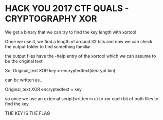# HACK YOU 2017 CTF QUALS - CRYPTOGRAPHY XOR

We get a binary that we can try to find the key length with xortool

Once we use it, we find a length of around 32 bits and now we can check the output folder to find something familiar

the output files have the -help entry of the xortool which we can assume to be the original text

So,
Original_text XOR key = encryptedtext(decrypt.bin)

can be written as..

Original_text XOR encryptedtext = key

so once we use an external script(written in c) to xor each bit of both files to find the key

THE KEY IS THE FLAG
